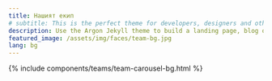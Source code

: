 ```yaml
---
title: Нашият екип
# subtitle: This is the perfect theme for developers, designers and other creatives.
description: Use the Argon Jekyll theme to build a landing page, blog or complete website.
featured_image: /assets/img/faces/team-bg.jpg
lang: bg
---
```


{% include components/teams/team-carousel-bg.html %}

<!--
```components/teams/team-carousel-1.html ```
{% include components/teams/team-carousel-1.html %}
-->

<!--
 ---
```components/teams/team-carousel-2.html ```
{% include components/teams/team-carousel-2.html %}
-->

<!--
---
```components/teams/team-carousel-3.html ```
{% include components/teams/team-carousel-3.html %}
-->

<!--
---
```components/teams/team-carousel-4.html ```
{% include components/teams/team-carousel-4.html %}
-->

<!--
---
```components/teams/team-carousel-5.html ```
{% include components/teams/team-carousel-5.html %}
-->